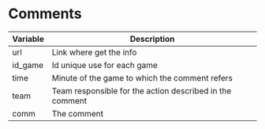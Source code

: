 <h1>Comments</h1>

Variable | Description
---------|------------
url  |  Link where get the info
id_game   |  Id unique use for each game
time   |  Minute of the game to which the comment refers
team   |  Team responsible for the action described in the comment
comm   |  The comment
